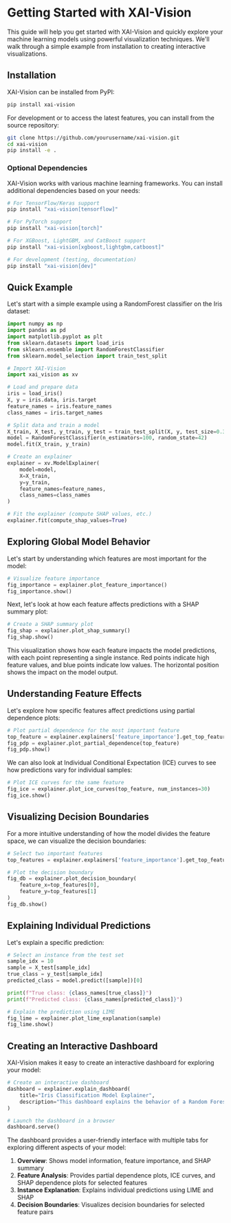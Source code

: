 # Getting Started with XAI-Vision

This guide will help you get started with XAI-Vision and quickly explore your machine learning models using powerful visualization techniques. We'll walk through a simple example from installation to creating interactive visualizations.

## Installation

XAI-Vision can be installed from PyPI:

```bash
pip install xai-vision
```

For development or to access the latest features, you can install from the source repository:

```bash
git clone https://github.com/yourusername/xai-vision.git
cd xai-vision
pip install -e .
```

### Optional Dependencies

XAI-Vision works with various machine learning frameworks. You can install additional dependencies based on your needs:

```bash
# For TensorFlow/Keras support
pip install "xai-vision[tensorflow]"

# For PyTorch support
pip install "xai-vision[torch]"

# For XGBoost, LightGBM, and CatBoost support
pip install "xai-vision[xgboost,lightgbm,catboost]"

# For development (testing, documentation)
pip install "xai-vision[dev]"
```

## Quick Example

Let's start with a simple example using a RandomForest classifier on the Iris dataset:

```python
import numpy as np
import pandas as pd
import matplotlib.pyplot as plt
from sklearn.datasets import load_iris
from sklearn.ensemble import RandomForestClassifier
from sklearn.model_selection import train_test_split

# Import XAI-Vision
import xai_vision as xv

# Load and prepare data
iris = load_iris()
X, y = iris.data, iris.target
feature_names = iris.feature_names
class_names = iris.target_names

# Split data and train a model
X_train, X_test, y_train, y_test = train_test_split(X, y, test_size=0.3, random_state=42)
model = RandomForestClassifier(n_estimators=100, random_state=42)
model.fit(X_train, y_train)

# Create an explainer
explainer = xv.ModelExplainer(
    model=model,
    X=X_train,
    y=y_train,
    feature_names=feature_names,
    class_names=class_names
)

# Fit the explainer (compute SHAP values, etc.)
explainer.fit(compute_shap_values=True)
```

## Exploring Global Model Behavior

Let's start by understanding which features are most important for the model:

```python
# Visualize feature importance
fig_importance = explainer.plot_feature_importance()
fig_importance.show()
```

Next, let's look at how each feature affects predictions with a SHAP summary plot:

```python
# Create a SHAP summary plot
fig_shap = explainer.plot_shap_summary()
fig_shap.show()
```

This visualization shows how each feature impacts the model predictions, with each point representing a single instance. Red points indicate high feature values, and blue points indicate low values. The horizontal position shows the impact on the model output.

## Understanding Feature Effects

Let's explore how specific features affect predictions using partial dependence plots:

```python
# Plot partial dependence for the most important feature
top_feature = explainer.explainers['feature_importance'].get_top_features(1)[0]
fig_pdp = explainer.plot_partial_dependence(top_feature)
fig_pdp.show()
```

We can also look at Individual Conditional Expectation (ICE) curves to see how predictions vary for individual samples:

```python
# Plot ICE curves for the same feature
fig_ice = explainer.plot_ice_curves(top_feature, num_instances=30)
fig_ice.show()
```

## Visualizing Decision Boundaries

For a more intuitive understanding of how the model divides the feature space, we can visualize the decision boundaries:

```python
# Select two important features
top_features = explainer.explainers['feature_importance'].get_top_features(2)

# Plot the decision boundary
fig_db = explainer.plot_decision_boundary(
    feature_x=top_features[0],
    feature_y=top_features[1]
)
fig_db.show()
```

## Explaining Individual Predictions

Let's explain a specific prediction:

```python
# Select an instance from the test set
sample_idx = 10
sample = X_test[sample_idx]
true_class = y_test[sample_idx]
predicted_class = model.predict([sample])[0]

print(f"True class: {class_names[true_class]}")
print(f"Predicted class: {class_names[predicted_class]}")

# Explain the prediction using LIME
fig_lime = explainer.plot_lime_explanation(sample)
fig_lime.show()
```

## Creating an Interactive Dashboard

XAI-Vision makes it easy to create an interactive dashboard for exploring your model:

```python
# Create an interactive dashboard
dashboard = explainer.explain_dashboard(
    title="Iris Classification Model Explainer",
    description="This dashboard explains the behavior of a Random Forest model for classifying Iris flowers."
)

# Launch the dashboard in a browser
dashboard.serve()
```

The dashboard provides a user-friendly interface with multiple tabs for exploring different aspects of your model:

1. **Overview**: Shows model information, feature importance, and SHAP summary
2. **Feature Analysis**: Provides partial dependence plots, ICE curves, and SHAP dependence plots for selected features
3. **Instance Explanation**: Explains individual predictions using LIME and SHAP
4. **Decision Boundaries**: Visualizes decision boundaries for selected feature pairs
